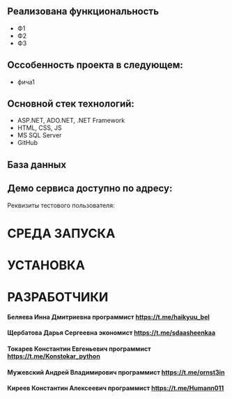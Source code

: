 ## Реализована функциональность
- Ф1
- Ф2
- Ф3

## Оссобенность проекта в следующем:
- фича1

## Основной стек технологий:
- ASP.NET, ADO.NET, .NET Framework
- HTML, CSS, JS
- MS SQL Server
- GitHub

## База данных

## Демо сервиса доступно по адресу:

Реквизиты тестового пользователя: 

# СРЕДА ЗАПУСКА

# УСТАНОВКА

# РАЗРАБОТЧИКИ

#### Беляева Инна Дмитриевна программист https://t.me/haikyuu_bel
#### Щербатова Дарья Сергеевна экономист https://t.me/sdaasheenkaa
#### Токарев Константин Евгеньевич программист https://t.me/Konstokar_python
#### Мужевский Андрей Владимирович программист https://t.me/ornst3in
#### Киреев Константин Алексеевич программист https://t.me/Humann011
